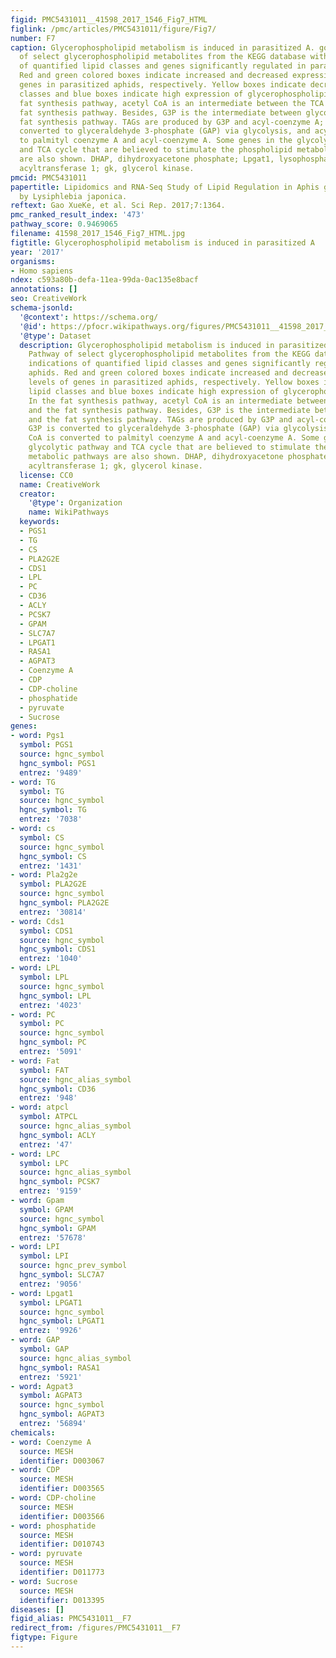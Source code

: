 ```yaml
---
figid: PMC5431011__41598_2017_1546_Fig7_HTML
figlink: /pmc/articles/PMC5431011/figure/Fig7/
number: F7
caption: Glycerophospholipid metabolism is induced in parasitized A. gossypii. Pathway
  of select glycerophospholipid metabolites from the KEGG database with indications
  of quantified lipid classes and genes significantly regulated in parasitized aphids.
  Red and green colored boxes indicate increased and decreased expression levels of
  genes in parasitized aphids, respectively. Yellow boxes indicate decreased lipid
  classes and blue boxes indicate high expression of glycerophospholipids. In the
  fat synthesis pathway, acetyl CoA is an intermediate between the TCA cycle and the
  fat synthesis pathway. Besides, G3P is the intermediate between glycolysis and the
  fat synthesis pathway. TAGs are produced by G3P and acyl-coenzyme A; while G3P is
  converted to glyceraldehyde 3-phosphate (GAP) via glycolysis, and acyl CoA is converted
  to palmityl coenzyme A and acyl-coenzyme A. Some genes in the glycolytic pathway
  and TCA cycle that are believed to stimulate the phospholipid metabolic pathways
  are also shown. DHAP, dihydroxyacetone phosphate; Lpgat1, lysophosphatidylglycerol
  acyltransferase 1; gk, glycerol kinase.
pmcid: PMC5431011
papertitle: Lipidomics and RNA-Seq Study of Lipid Regulation in Aphis gossypii parasitized
  by Lysiphlebia japonica.
reftext: Gao XueKe, et al. Sci Rep. 2017;7:1364.
pmc_ranked_result_index: '473'
pathway_score: 0.9469065
filename: 41598_2017_1546_Fig7_HTML.jpg
figtitle: Glycerophospholipid metabolism is induced in parasitized A
year: '2017'
organisms:
- Homo sapiens
ndex: c593a80b-defa-11ea-99da-0ac135e8bacf
annotations: []
seo: CreativeWork
schema-jsonld:
  '@context': https://schema.org/
  '@id': https://pfocr.wikipathways.org/figures/PMC5431011__41598_2017_1546_Fig7_HTML.html
  '@type': Dataset
  description: Glycerophospholipid metabolism is induced in parasitized A. gossypii.
    Pathway of select glycerophospholipid metabolites from the KEGG database with
    indications of quantified lipid classes and genes significantly regulated in parasitized
    aphids. Red and green colored boxes indicate increased and decreased expression
    levels of genes in parasitized aphids, respectively. Yellow boxes indicate decreased
    lipid classes and blue boxes indicate high expression of glycerophospholipids.
    In the fat synthesis pathway, acetyl CoA is an intermediate between the TCA cycle
    and the fat synthesis pathway. Besides, G3P is the intermediate between glycolysis
    and the fat synthesis pathway. TAGs are produced by G3P and acyl-coenzyme A; while
    G3P is converted to glyceraldehyde 3-phosphate (GAP) via glycolysis, and acyl
    CoA is converted to palmityl coenzyme A and acyl-coenzyme A. Some genes in the
    glycolytic pathway and TCA cycle that are believed to stimulate the phospholipid
    metabolic pathways are also shown. DHAP, dihydroxyacetone phosphate; Lpgat1, lysophosphatidylglycerol
    acyltransferase 1; gk, glycerol kinase.
  license: CC0
  name: CreativeWork
  creator:
    '@type': Organization
    name: WikiPathways
  keywords:
  - PGS1
  - TG
  - CS
  - PLA2G2E
  - CDS1
  - LPL
  - PC
  - CD36
  - ACLY
  - PCSK7
  - GPAM
  - SLC7A7
  - LPGAT1
  - RASA1
  - AGPAT3
  - Coenzyme A
  - CDP
  - CDP-choline
  - phosphatide
  - pyruvate
  - Sucrose
genes:
- word: Pgs1
  symbol: PGS1
  source: hgnc_symbol
  hgnc_symbol: PGS1
  entrez: '9489'
- word: TG
  symbol: TG
  source: hgnc_symbol
  hgnc_symbol: TG
  entrez: '7038'
- word: cs
  symbol: CS
  source: hgnc_symbol
  hgnc_symbol: CS
  entrez: '1431'
- word: Pla2g2e
  symbol: PLA2G2E
  source: hgnc_symbol
  hgnc_symbol: PLA2G2E
  entrez: '30814'
- word: Cds1
  symbol: CDS1
  source: hgnc_symbol
  hgnc_symbol: CDS1
  entrez: '1040'
- word: LPL
  symbol: LPL
  source: hgnc_symbol
  hgnc_symbol: LPL
  entrez: '4023'
- word: PC
  symbol: PC
  source: hgnc_symbol
  hgnc_symbol: PC
  entrez: '5091'
- word: Fat
  symbol: FAT
  source: hgnc_alias_symbol
  hgnc_symbol: CD36
  entrez: '948'
- word: atpcl
  symbol: ATPCL
  source: hgnc_alias_symbol
  hgnc_symbol: ACLY
  entrez: '47'
- word: LPC
  symbol: LPC
  source: hgnc_alias_symbol
  hgnc_symbol: PCSK7
  entrez: '9159'
- word: Gpam
  symbol: GPAM
  source: hgnc_symbol
  hgnc_symbol: GPAM
  entrez: '57678'
- word: LPI
  symbol: LPI
  source: hgnc_prev_symbol
  hgnc_symbol: SLC7A7
  entrez: '9056'
- word: Lpgat1
  symbol: LPGAT1
  source: hgnc_symbol
  hgnc_symbol: LPGAT1
  entrez: '9926'
- word: GAP
  symbol: GAP
  source: hgnc_alias_symbol
  hgnc_symbol: RASA1
  entrez: '5921'
- word: Agpat3
  symbol: AGPAT3
  source: hgnc_symbol
  hgnc_symbol: AGPAT3
  entrez: '56894'
chemicals:
- word: Coenzyme A
  source: MESH
  identifier: D003067
- word: CDP
  source: MESH
  identifier: D003565
- word: CDP-choline
  source: MESH
  identifier: D003566
- word: phosphatide
  source: MESH
  identifier: D010743
- word: pyruvate
  source: MESH
  identifier: D011773
- word: Sucrose
  source: MESH
  identifier: D013395
diseases: []
figid_alias: PMC5431011__F7
redirect_from: /figures/PMC5431011__F7
figtype: Figure
---
```

